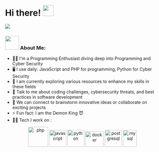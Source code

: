 # Hi there! <img src="https://github.com/TheDudeThatCode/TheDudeThatCode/blob/master/Assets/Hi.gif" width="35" />

![](https://camo.githubusercontent.com/992babdffd8c74a1502de375fbdf7e4d54773242/68747470733a2f2f6d656469612e67697068792e636f6d2f6d656469612f53576f536b4e36447854737a71494b4571762f67697068792e676966)

### <img src="https://github.com/TheDudeThatCode/TheDudeThatCode/blob/master/Assets/Developer.gif" width="45" /> About Me:
- 👨‍💻 I'm a Programming Enthusiast diving deep into Programming and Cyber Security
- 🖥️ I use daily: JavaScript and PHP for programming, Python for Cyber Security
- 📖 I am currently exploring various resources to enhance my skills in these fields
- 💬 Talk to me about coding challenges, cybersecurity threats, and best practices in software development
- 👯 We can connect to brainstorm innovative ideas or collaborate on exciting projects
- ⚡ Fun fact: I am the Demon King 😈
- 🧑‍💻 Tech I work on :

<p align="center">
      <img src="https://www.vectorlogo.zone/logos/php/php-icon.svg" alt="php" width="65" height="65"/>
      <img src="https://www.vectorlogo.zone/logos/javascript/javascript-icon.svg" alt="javascript" width="55" height="55"/>
      <img src="https://www.vectorlogo.zone/logos/python/python-icon.svg" alt="python" width="55" height="55"/>
      <img src="https://www.vectorlogo.zone/logos/docker/docker-icon.svg" alt="docker" width="60" height="50"/>
      <img src="https://www.vectorlogo.zone/logos/postgresql/postgresql-icon.svg" alt="postgresql" width="55" height="55"/>
      <img src="https://www.vectorlogo.zone/logos/mysql/mysql-icon.svg" alt="mysql" width="45" height="55"/>
</p>

